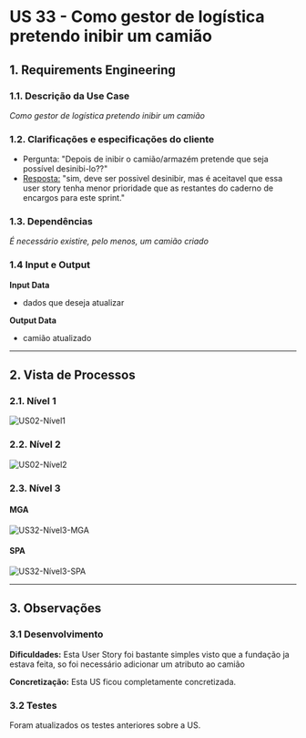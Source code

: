 # US 33 - Como gestor de logística pretendo inibir um camião

## **1. Requirements Engineering**

### **1.1. Descrição da Use Case**

*Como gestor de logística pretendo inibir um camião*

### **1.2. Clarificações e especificações do cliente**

* Pergunta: "Depois de inibir o camião/armazém pretende que seja possível desinibi-lo??"
* [Resposta:](https://moodle.isep.ipp.pt/mod/forum/discuss.php?d=20021#p25421) "sim, deve ser possivel desinibir, mas é aceitavel que essa user story tenha menor prioridade que as restantes do caderno de encargos para este sprint."


### **1.3. Dependências**

*É necessário existire, pelo menos, um camião criado*

### **1.4 Input e Output**

**Input Data**

* dados que deseja atualizar

**Output Data**

* camião atualizado

---

## **2. Vista de Processos**

### **2.1. Nível 1**

![US02-Nível1](../diagramas/nivel1/ML/UC09__Editar_um_Camião.svg)

### **2.2. Nível 2**

![US02-Nível2](../diagramas/nivel2/ML/UC09__Editar_um_Camião.svg)

### **2.3. Nível 3**

#### MGA ####
![US32-Nível3-MGA](../diagramas/nivel3/ML/UC09__Editar_um_Camião.svg)

#### SPA ####

![US32-Nível3-SPA](../diagramas/nivel3/SPA/US21__Como_gestor_de_frota_pretendo_Editar_Camião.svg)

---

## **3. Observações**

### **3.1 Desenvolvimento**

**Dificuldades:** Esta User Story foi bastante simples visto que a fundação ja estava feita, so foi necessário adicionar um atributo ao camião

**Concretização:** Esta US ficou completamente concretizada.

### **3.2 Testes**

Foram atualizados os testes anteriores sobre a US.
